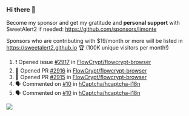 ### Hi there 👋

Become my sponsor and get my gratitude and **personal support** with SweetAlert2 if needed: https://github.com/sponsors/limonte

Sponsors who are contributing with $19/month or more will be listed in https://sweetalert2.github.io 🏆 (100K unique visitors per month!)

<!--START_SECTION:activity-->
1. ❗️ Opened issue [#2917](https://github.com//FlowCrypt/flowcrypt-browser/issues/2917) in [FlowCrypt/flowcrypt-browser](https://github.com//FlowCrypt/flowcrypt-browser)
2. 💪 Opened PR [#2916](https://github.com//FlowCrypt/flowcrypt-browser/pull/2916) in [FlowCrypt/flowcrypt-browser](https://github.com//FlowCrypt/flowcrypt-browser)
3. 💪 Opened PR [#2915](https://github.com//FlowCrypt/flowcrypt-browser/pull/2915) in [FlowCrypt/flowcrypt-browser](https://github.com//FlowCrypt/flowcrypt-browser)
4. 🗣 Commented on [#10](https://github.com//hCaptcha/hcaptcha-i18n/issues/10) in [hCaptcha/hcaptcha-i18n](https://github.com//hCaptcha/hcaptcha-i18n)
5. 🗣 Commented on [#10](https://github.com//hCaptcha/hcaptcha-i18n/issues/10) in [hCaptcha/hcaptcha-i18n](https://github.com//hCaptcha/hcaptcha-i18n)
<!--END_SECTION:activity-->

![](https://github-readme-stats.vercel.app/api?username=limonte&theme=vue&show_icons=true)
